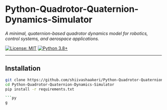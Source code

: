 # Python-Quadrotor-Quaternion-Dynamics-Simulator  
*A minimal, quaternion-based quadrotor dynamics model for robotics, control systems, and aerospace applications.*

[![License: MIT](https://img.shields.io/badge/License-MIT-yellow.svg)](https://opensource.org/licenses/MIT)
[![Python 3.8+](https://img.shields.io/badge/python-3.8+-blue.svg)](https://www.python.org/downloads/)

---

## Installation
```bash
git clone https://github.com/shiivashaakeri/Python-Quadrotor-Quaternion-Dynamics-Simulator.git
cd Python-Quadrotor-Quaternion-Dynamics-Simulator
pip install -r requirements.txt

```py
g

